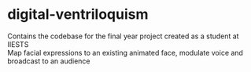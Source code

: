 # digital-ventriloquism
Contains the codebase for the final year project created as a student at IIESTS<br>
Map facial expressions to an existing animated face, modulate voice and broadcast to an audience
